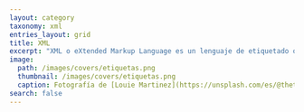 ```yaml
---
layout: category
taxonomy: xml
entries_layout: grid
title: XML
excerpt: "XML o eXtended Markup Language es un lenguaje de etiquetado o marcado de información de propósito general. Es decir, mediante sus elementos, atributos y relaciones podemos definir y etiquetar cualquier tipo de información."
image:
  path: /images/covers/etiquetas.png
  thumbnail: /images/covers/etiquetas.png
  caption: Fotografía de [Louie Martinez](https://unsplash.com/es/@thetalkinglens)
search: false
---
```


